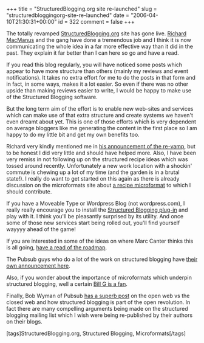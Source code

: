 +++
title = "StructuredBlogging.org site re-launched"
slug = "structuredbloggingorg-site-re-launched"
date = "2006-04-10T21:30:31+00:00"
id = 322
comment = false
+++

The totally revamped [StructuredBlogging.org](http://www.structuredblogging.org/) site has gone live. [Richard MacManus](http://www.readwriteweb.com/) and the gang have done a tremendous job and I think it is now communicating the whole idea in a far more effective way than it did in the past. They explain it far better than I can here so go and have a read.

If you read this blog regularly, you will have noticed some posts which appear to have more structure than others (mainly my reviews and event notifications). It takes no extra effort for me to do the posts in that form and in fact, in some ways, makes it a lot easier. So even if there was no other upside than making reviews easier to write, I would be happy to make use of the Structured Blogging software.

But the long term aim of the effort is to enable new web-sites and services which can make use of that extra structure and create systems we haven't even dreamt about yet. This is one of those efforts which is very dependent on average bloggers like me generating the content in the first place so I am happy to do my little bit and get my own benefits too.

Richard very kindly mentioned me in [his announcement of the re-vamp](http://www.readwriteweb.com/archives/structured_blog_1.php), but to be honest I did very little and should have helped more. Also, I have been very remiss in not following up on the structured recipe ideas which was tossed around recently. Unfortunately a new work location with a shockin' commute is chewing up a lot of my time (and the garden is in a brutal state!). I really do want to get started on this again as there is already discussion on the microformats site about [a recipe microformat](http://microformats.org/wiki/recipe-examples) to which I should contribute.

If you have a Moveable Type or Wordpress Blog (not wordpress.com), I really really encourage you to install the [Structured Blogging plug-in](http://www.structuredblogging.org/) and play with it. I think you'll be pleasantly surprised by its utility. And once some of those new services start being rolled out, you'll find yourself wayyyy ahead of the game!

If you are interested in some of the ideas on where Marc Canter thinks this is all going, [have a read of the roadmap](http://www.structuredblogging.org/roadmap.php).

The Pubsub guys who do a lot of the work on structured blogging have [their own announcement here](http://sandbox.pubsub.com/blog/?p=53).

Also, if you wonder about the importance of microformats which underpin structured blogging, well a certain [Bill G is a fan](http://blog.broadbandmechanics.com/2006/03/we-need-microformats-bill-gates).

Finally, Bob Wyman of Pubsub [has a superb post](http://bobwyman.pubsub.com/main/2006/04/edgio_open_crai.html) on the open web vs the closed web and how structured blogging is part of the open revolution. In fact there are many compelling arguments being made on the structured blogging mailing list which I wish were being re-published by their authors on their blogs.

[tags]StructuredBlogging.org, Structured Blogging, Microformats[/tags]
